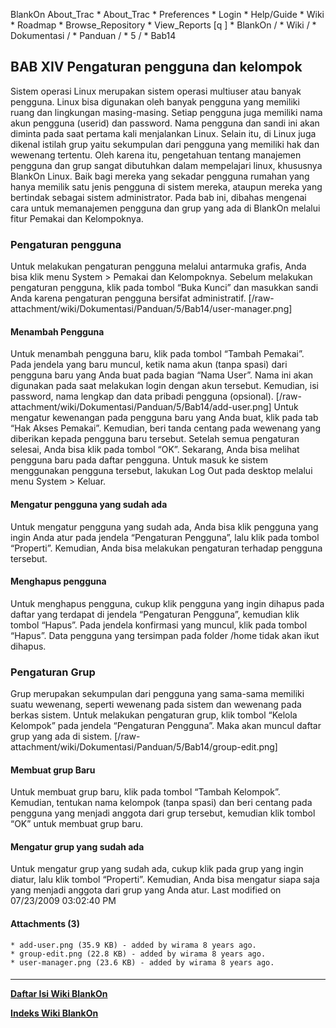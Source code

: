    BlankOn
 About_Trac
    * About_Trac
    * Preferences
    * Login
    * Help/Guide
    * Wiki
    * Roadmap
    * Browse_Repository
    * View_Reports
[q                 ]
    * BlankOn  /
    * Wiki  /
    * Dokumentasi  /
    * Panduan  /
    * 5  /
    * Bab14
## BAB XIV Pengaturan pengguna dan kelompok
Sistem operasi Linux merupakan sistem operasi multiuser atau banyak pengguna.
Linux bisa digunakan oleh banyak pengguna yang memiliki ruang dan lingkungan
masing-masing. Setiap pengguna juga memiliki nama akun pengguna (userid) dan
password. Nama pengguna dan sandi ini akan diminta pada saat pertama kali
menjalankan Linux.
Selain itu, di Linux juga dikenal istilah grup yaitu sekumpulan dari pengguna
yang memiliki hak dan wewenang tertentu. Oleh karena itu, pengetahuan tentang
manajemen pengguna dan grup sangat dibutuhkan dalam mempelajari linux,
khususnya BlankOn Linux. Baik bagi mereka yang sekadar pengguna rumahan yang
hanya memilik satu jenis pengguna di sistem mereka, ataupun mereka yang
bertindak sebagai sistem administrator. Pada bab ini, dibahas mengenai cara
untuk memanajemen pengguna dan grup yang ada di BlankOn melalui fitur Pemakai
dan Kelompoknya.
### Pengaturan pengguna
Untuk melakukan pengaturan pengguna melalui antarmuka grafis, Anda bisa klik
menu System > Pemakai dan Kelompoknya. Sebelum melakukan pengaturan pengguna,
klik pada tombol “Buka Kunci” dan masukkan sandi Anda karena pengaturan
pengguna bersifat administratif.
[/raw-attachment/wiki/Dokumentasi/Panduan/5/Bab14/user-manager.png]
#### Menambah Pengguna
Untuk menambah pengguna baru, klik pada tombol “Tambah Pemakai”.
Pada jendela yang baru muncul, ketik nama akun (tanpa spasi) dari pengguna baru
yang Anda buat pada bagian “Nama User”. Nama ini akan digunakan pada saat
melakukan login dengan akun tersebut. Kemudian, isi password, nama lengkap dan
data pribadi pengguna (opsional).
[/raw-attachment/wiki/Dokumentasi/Panduan/5/Bab14/add-user.png]
Untuk mengatur kewenangan pada pengguna baru yang Anda buat, klik pada tab “Hak
Akses Pemakai”. Kemudian, beri tanda centang pada wewenang yang diberikan
kepada pengguna baru tersebut. Setelah semua pengaturan selesai, Anda bisa klik
pada tombol “OK”.
Sekarang, Anda bisa melihat pengguna baru pada daftar pengguna. Untuk masuk ke
sistem menggunakan pengguna tersebut, lakukan Log Out pada desktop melalui menu
System > Keluar.
#### Mengatur pengguna yang sudah ada
Untuk mengatur pengguna yang sudah ada, Anda bisa klik pengguna yang ingin Anda
atur pada jendela “Pengaturan Pengguna”, lalu klik pada tombol “Properti”.
Kemudian, Anda bisa melakukan pengaturan terhadap pengguna tersebut.
#### Menghapus pengguna
Untuk menghapus pengguna, cukup klik pengguna yang ingin dihapus pada daftar
yang terdapat di jendela “Pengaturan Pengguna”, kemudian klik tombol “Hapus”.
Pada jendela konfirmasi yang muncul, klik pada tombol “Hapus”. Data pengguna
yang tersimpan pada folder /home tidak akan ikut dihapus.
### Pengaturan Grup
Grup merupakan sekumpulan dari pengguna yang sama-sama memiliki suatu wewenang,
seperti wewenang pada sistem dan wewenang pada berkas sistem.
Untuk melakukan pengaturan grup, klik tombol “Kelola Kelompok” pada jendela
“Pengaturan Pengguna”. Maka akan muncul daftar grup yang ada di sistem.
[/raw-attachment/wiki/Dokumentasi/Panduan/5/Bab14/group-edit.png]
#### Membuat grup Baru
Untuk membuat grup baru, klik pada tombol “Tambah Kelompok”.
Kemudian, tentukan nama kelompok (tanpa spasi) dan beri centang pada pengguna
yang menjadi anggota dari grup tersebut, kemudian klik tombol “OK” untuk
membuat grup baru.
#### Mengatur grup yang sudah ada
Untuk mengatur grup yang sudah ada, cukup klik pada grup yang ingin diatur,
lalu klik tombol “Properti”. Kemudian, Anda bisa mengatur siapa saja yang
menjadi anggota dari grup yang Anda atur.
Last modified on 07/23/2009 03:02:40 PM
#### Attachments (3)
    * add-user.png​ (35.9 KB) - added by wirama 8 years ago.
    * group-edit.png​ (22.8 KB) - added by wirama 8 years ago.
    * user-manager.png​ (23.6 KB) - added by wirama 8 years ago.
#### 
    
 
 
 
 
 
---
[**Daftar Isi Wiki BlankOn**](/DaftarIsi/README.md)
 
[**Indeks Wiki BlankOn**](/Indeks.md)
